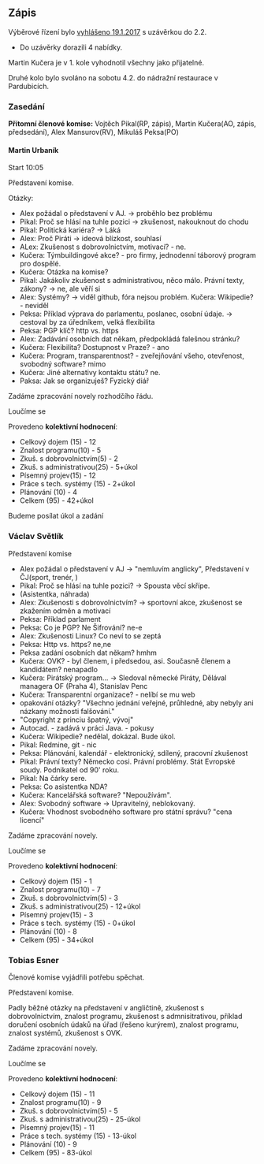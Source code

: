 ## Zápis

Výběrové řízení bylo [vyhlášeno 19.1.2017](https://forum.pirati.cz/post486217.html#p486217) s uzávěrkou do 2.2.
* Do uzávěrky dorazili 4 nabídky.

Martin Kučera je v 1. kole vyhodnotil všechny jako přijatelné.

Druhé kolo bylo svoláno na sobotu 4.2. do nádražní restaurace v Pardubicích.

### Zasedání

**Přítomní členové komise:** Vojtěch Pikal(RP, zápis), Martin Kučera(AO, zápis, předsedání), Alex Mansurov(RV), Mikuláš Peksa(PO)

#### Martin Urbaník
Start 10:05

Představení komise.

Otázky:
* Alex požádal o představení v AJ. -> proběhlo bez problému
* Pikal: Proč se hlásí na tuhle pozici -> zkušenost, nakouknout do chodu
* Pikal: Politická kariéra? -> Láká
* Alex: Proč Piráti -> ideová blízkost, souhlasí
* ALex: Zkušenost s dobrovolnictvím, motivací? - ne.
* Kučera: Týmbuildingové akce? - pro firmy, jednodenní táborový program pro dospělé.
* Kučera: Otázka na komise?
* Pikal: Jakákoliv zkušenost s administrativou, něco málo. Právní texty, zákony? -> ne, ale věří si
* Alex: Systémy? -> viděl github, fóra nejsou problém. Kučera: Wikipedie? - neviděl
* Peksa: Příklad výprava do parlamentu, poslanec, osobní údaje. -> cestoval by za úředníkem, velká flexibilita
* Peksa: PGP klíč? http vs. https
* Alex: Zadávání osobních dat někam, předpokládá falešnou stránku?
* Kučera: Flexibilita? Dostupnost v Praze? - ano
* Kučera: Program, transparentnost? - zveřejňování všeho, otevřenost, svobodný software? mimo
* Kučera: Jiné alternativy kontaktu státu? ne.
* Paksa: Jak se organizuješ? Fyzický diář

Zadáme zpracování novely rozhodčího řádu.

Loučíme se

Provedeno **kolektivní hodnocení**:

* Celkový dojem (15) - 12
* Znalost programu(10) - 5
* Zkuš. s dobrovolnictvím(5) - 2
* Zkuš. s administrativou(25) - 5+úkol
* Písemný projev(15) - 12
* Práce s tech. systémy (15) - 2+úkol
* Plánování (10) - 4
* Celkem (95) - 42+úkol 


Budeme posílat úkol a zadání

### Václav Světlík

Představení komise

* Alex požádal o představení v AJ -> "nemluvím anglicky", Představení v ČJ(sport, trenér, )
* Pikal: Proč se hlásí na tuhle pozici? -> Spousta věcí skřípe. 
* (Asistentka, náhrada)
* Alex: Zkušenosti s dobrovolnictvím? -> sportovní akce, zkušenost se zkažením odměn a motivací
* Peksa: Příklad parlament
* Peksa: Co je PGP? Ne Šifrování? ne-e
* Alex: Zkušenosti Linux? Co neví to se zeptá
* Peksa: Http vs. https? ne,ne
* Peksa zadání osobních dat někam? hmhm
* Kučera: OVK? - byl členem, i předsedou, asi. Současně členem a kandidátem? nenapadlo
* Kučera: Pirátský program... -> Sledoval německé Piráty, Dělával managera OF (Praha 4), Stanislav Penc
* Kučera: Transparentní organizace? - nelíbí se mu web
* opakování otázky? "Všechno jednání veřejné, průhledné, aby nebyly ani názkany možnosti falšování."
* "Copyright z princiu špatný, vývoj"
* Autocad. - zadává v práci Java. - pokusy
* Kučera: Wikipedie? nedělal, dokázal. Bude úkol.
* Pikal: Redmine, git - nic
* Peksa: Plánování, kalendář - elektronický, sdílený, pracovní zkušenost
* Pikal: Právní texty? Německo cosi. Právní problémy. Stát Evropské soudy. Podnikatel od 90' roku.
* Pikal: Na čárky sere.
* Peksa: Co asistentka NDA?
* Kučera: Kancelářská software? "Nepoužívám".
* Alex: Svobodný software -> Upravitelný, neblokovaný.
* Kučera: Vhodnost svobodného software pro státní správu? "cena licencí"

Zadáme zpracování novely.

Loučíme se

Provedeno **kolektivní hodnocení**:

* Celkový dojem (15) - 1
* Znalost programu(10) - 7
* Zkuš. s dobrovolnictvím(5) - 3
* Zkuš. s administrativou(25) - 12+úkol
* Písemný projev(15) - 3
* Práce s tech. systémy (15) - 0+úkol
* Plánování (10) - 8
* Celkem (95) - 34+úkol 

### Tobias Esner

Členové komise vyjádřili potřebu spěchat.

Představení komise.

Padly běžné otázky na představení v angličtině, zkušenost s dobrovolnictvím, znalost programu, zkušenost s admnisitrativou, příklad doručení osobních údaků na úřad (řešeno kurýrem), znalost programu, znalost systémů, zkušenost s OVK.

Zadáme zpracování novely.

Loučíme se

Provedeno **kolektivní hodnocení**:
* Celkový dojem (15) - 11
* Znalost programu(10) - 9
* Zkuš. s dobrovolnictvím(5) - 5
* Zkuš. s administrativou(25) - 25-úkol
* Písemný projev(15) - 11
* Práce s tech. systémy (15) - 13-úkol
* Plánování (10) - 9
* Celkem (95) - 83-úkol 
